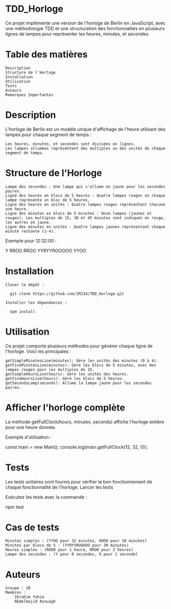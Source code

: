# TDD_Horloge

Ce projet implémente une version de l'horloge de Berlin en JavaScript, avec une méthodologie TDD et une structuration des fonctionnalités en plusieurs lignes de lampes pour représenter les heures, minutes, et secondes.

# Table des matières

    Description
    Structure de l'Horloge
    Installation
    Utilisation
    Tests
    Auteurs
    Remarques Importantes

# Description

L'horloge de Berlin est un modèle unique d'affichage de l'heure utilisant des lampes pour chaque segment de temps :

    Les heures, minutes, et secondes sont divisées en lignes.
    Les lampes allumées représentent des multiples ou des unités de chaque segment de temps.

# Structure de l'Horloge

    Lampe des secondes : Une lampe qui s'allume en jaune pour les secondes paires.
    Ligne des heures en blocs de 5 heures : Quatre lampes rouges où chaque lampe représente un bloc de 5 heures.
    Ligne des heures en unités : Quatre lampes rouges représentant chacune une heure.
    Ligne des minutes en blocs de 5 minutes : Onze lampes (jaunes et rouges). Les multiples de 15, 30 et 45 minutes sont indiqués en rouge, les autres en jaune.
    Ligne des minutes en unités : Quatre lampes jaunes représentant chaque minute restante (1-4).

Exemple pour 12:32:00 :

Y
RROO
RROO
YYRYYROOOOO
YYOO

# Installation

    Cloner le dépôt :

      git clone https://github.com/1MJI4/TDD_Horloge.git

    Installer les dépendances :

      npm install

# Utilisation

Ce projet comporte plusieurs méthodes pour générer chaque ligne de l'horloge. Voici les principales :

    getSimpleMinutesLine(minutes): Gère les unités des minutes (0 à 4).
    getFiveMinutesLine(minutes): Gère les blocs de 5 minutes, avec des lampes rouges pour les multiples de 15.
    getSimpleHoursLine(hours): Gère les unités des heures.
    getFiveHoursLine(hours): Gère les blocs de 5 heures.
    getSecondsLamp(seconds): Allume la lampe jaune pour les secondes paires.

# Afficher l'horloge complète

La méthode getFullClock(hours, minutes, seconds) affiche l'horloge entière pour une heure donnée.

Exemple d'utilisation :

const main = new Main();
console.log(main.getFullClock(12, 32, 0));

# Tests

Les tests unitaires sont fournis pour vérifier le bon fonctionnement de chaque fonctionnalité de l'horloge.
Lancer les tests

Exécutez les tests avec la commande :

npm test

# Cas de tests

    Minutes simples : (YYOO pour 32 minutes, OOOO pour 10 minutes)
    Minutes par blocs de 5 : (YYRYYROOOOO pour 30 minutes)
    Heures simples : (ROOO pour 1 heure, RROO pour 2 heures)
    Lampe des secondes : (Y pour 0 secondes, O pour 1 seconde)

# Auteurs

    Groupe : 28
    Membres :
        Ibrahim Yahia
        Abdelmajid Azouagh
